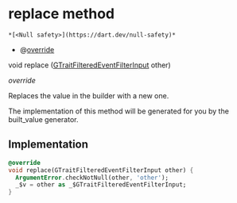 


# replace method




    *[<Null safety>](https://dart.dev/null-safety)*



- @[override](https://api.flutter.dev/flutter/dart-core/override-constant.html)

void replace
([GTraitFilteredEventFilterInput](../../third_party_yonomi_graphql_schema___generated___schema.docs.schema.gql/GTraitFilteredEventFilterInput-class.md) other)

_override_



<p>Replaces the value in the builder with a new one.</p>
<p>The implementation of this method will be generated for you by the
built_value generator.</p>



## Implementation

```dart
@override
void replace(GTraitFilteredEventFilterInput other) {
  ArgumentError.checkNotNull(other, 'other');
  _$v = other as _$GTraitFilteredEventFilterInput;
}
```








